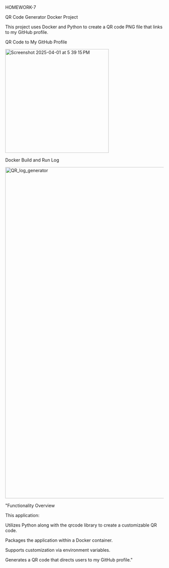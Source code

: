 HOMEWORK-7

QR Code Generator Docker Project


This project uses Docker and Python to create a QR code PNG file that links to my GitHub profile.

QR Code to My GitHub Profile

<img width="329" alt="Screenshot 2025-04-01 at 5 39 15 PM" src="https://github.com/user-attachments/assets/317cb126-0a45-401f-a264-85c28f5e98ec" />

Docker Build and Run Log

<img width="1050" alt="QR_log_generator" src="https://github.com/user-attachments/assets/81c341cb-dbab-4db3-8bc5-21b5dc27212f" />


"Functionality Overview

This application:

Utilizes Python along with the qrcode library to create a customizable QR code.

Packages the application within a Docker container.

Supports customization via environment variables.

Generates a QR code that directs users to my GitHub profile."



